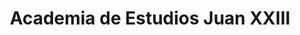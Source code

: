 ---
title: "Academia de Estudios Juan XXIII"
url: /sabinanigo/academia-de-estudios-juan-xxiii/
shop: general
---